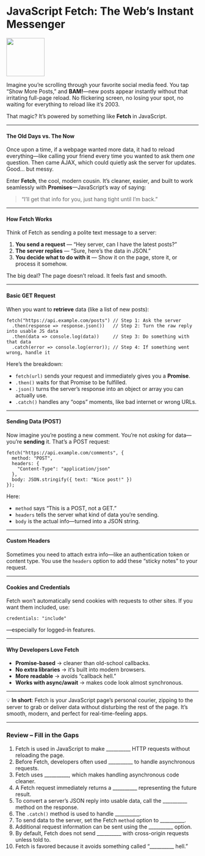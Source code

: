 # JavaScript Fetch: The Web’s Instant Messenger

<img src="https://agunechembaekene.wordpress.com/wp-content/uploads/2025/08/fetch.jpg" width="100">

Imagine you’re scrolling through your favorite social media feed. You tap “Show More Posts,” and **BAM!**—new posts appear instantly without that irritating full-page reload. No flickering screen, no losing your spot, no waiting for everything to reload like it’s 2003.

That magic? It’s powered by something like **Fetch** in JavaScript.

---

#### **The Old Days vs. The Now**

Once upon a time, if a webpage wanted more data, it had to reload everything—like calling your friend every time you wanted to ask them *one* question. Then came AJAX, which could quietly ask the server for updates. Good… but messy.

Enter **Fetch**, the cool, modern cousin. It’s cleaner, easier, and built to work seamlessly with **Promises**—JavaScript’s way of saying:

> “I’ll get that info for you, just hang tight until I’m back.”

---

#### **How Fetch Works**

Think of Fetch as sending a polite text message to a server:

1. **You send a request** — “Hey server, can I have the latest posts?”
2. **The server replies** — “Sure, here’s the data in JSON.”
3. **You decide what to do with it** — Show it on the page, store it, or process it somehow.

The big deal? The page doesn’t reload. It feels fast and smooth.

---

#### **Basic GET Request**

When you want to **retrieve** data (like a list of new posts):

```
fetch("https://api.example.com/posts") // Step 1: Ask the server
  .then(response => response.json())   // Step 2: Turn the raw reply into usable JS data
  .then(data => console.log(data))     // Step 3: Do something with that data
  .catch(error => console.log(error)); // Step 4: If something went wrong, handle it
```

Here’s the breakdown:

* `fetch(url)` sends your request and immediately gives you a **Promise**.
* `.then()` waits for that Promise to be fulfilled.
* `.json()` turns the server’s response into an object or array you can actually use.
* `.catch()` handles any “oops” moments, like bad internet or wrong URLs.

---

#### **Sending Data (POST)**

Now imagine you’re posting a new comment. You’re not *asking* for data—you’re **sending** it. That’s a POST request:

```
fetch("https://api.example.com/comments", {
  method: "POST",
  headers: {
    "Content-Type": "application/json"
  },
  body: JSON.stringify({ text: "Nice post!" })
});
```

Here:

* `method` says “This is a POST, not a GET.”
* `headers` tells the server what kind of data you’re sending.
* `body` is the actual info—turned into a JSON string.

---

#### **Custom Headers**

Sometimes you need to attach extra info—like an authentication token or content type. You use the `headers` option to add these “sticky notes” to your request.

---

#### **Cookies and Credentials**

Fetch won’t automatically send cookies with requests to other sites.
If you want them included, use:

```
credentials: "include"
```

—especially for logged-in features.

---

#### **Why Developers Love Fetch**

* **Promise-based** → cleaner than old-school callbacks.
* **No extra libraries** → it’s built into modern browsers.
* **More readable** → avoids “callback hell.”
* **Works with async/await** → makes code look almost synchronous.

---

💡 **In short**: Fetch is your JavaScript page’s personal courier, zipping to the server to grab or deliver data without disturbing the rest of the page. It’s smooth, modern, and perfect for real-time-feeling apps.

---

### **Review – Fill in the Gaps**

1. Fetch is used in JavaScript to make \_\_\_\_\_\_\_\_\_\_ HTTP requests without reloading the page.
2. Before Fetch, developers often used \_\_\_\_\_\_\_\_\_\_ to handle asynchronous requests.
3. Fetch uses \_\_\_\_\_\_\_\_\_\_, which makes handling asynchronous code cleaner.
4. A Fetch request immediately returns a \_\_\_\_\_\_\_\_\_\_ representing the future result.
5. To convert a server’s JSON reply into usable data, call the \_\_\_\_\_\_\_\_\_\_ method on the response.
6. The `.catch()` method is used to handle \_\_\_\_\_\_\_\_\_\_.
7. To send data to the server, set the Fetch `method` option to \_\_\_\_\_\_\_\_\_\_.
8. Additional request information can be sent using the \_\_\_\_\_\_\_\_\_\_ option.
9. By default, Fetch does not send \_\_\_\_\_\_\_\_\_\_ with cross-origin requests unless told to.
10. Fetch is favored because it avoids something called “\_\_\_\_\_\_\_\_\_\_ hell.”